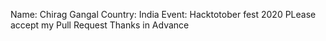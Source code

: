 Name: Chirag Gangal
Country: India
Event: Hacktotober fest 2020
PLease accept my Pull Request 
Thanks in Advance 
